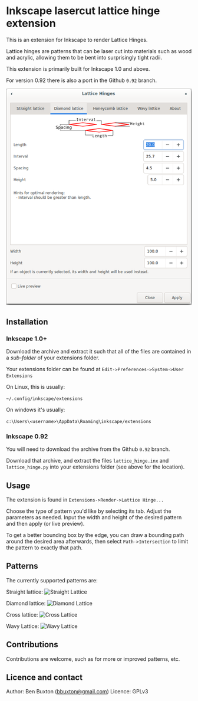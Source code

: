 # Inkscape lasercut lattice hinge extension

This is an extension for Inkscape to render Lattice Hinges.

Lattice hinges are patterns that can be laser cut into materials such
as wood and acrylic, allowing them to be bent into surprisingly tight
radii.

This extension is primarily built for Inkscape 1.0 and above.

For version 0.92 there is also a port in the Github `0.92` branch.

![Screenshot](images/lattice_hinge.png "Screenshot of extension")

## Installation

### Inkscape 1.0+

Download the archive and extract it such that all of the files are
contained in a *sub-folder* of your extensions folder.

Your extensions folder can be found at `Edit->Preferences->System->User Extensions`

On Linux, this is usually:

`~/.config/inkscape/extensions`

On windows it's usually:

`c:\Users\<username>\AppData\Roaming\inkscape/extensions`

### Inkscape 0.92

You will need to download the archive from the Github `0.92` branch.

Download that archive, and extract the files `lattice_hinge.inx` and
`lattice_hinge.py` into your extensions folder (see above for the location).

## Usage

The extension is found in `Extensions->Render->Lattice Hinge...`

Choose the type of pattern you'd like by selecting its tab. Adjust the
parameters as needed. Input the width and height of the desired pattern
and then apply (or live preview).

To get a better bounding box by the edge, you can draw a bounding path
around the desired area afterwards, then select `Path->Intersection`
to limit the pattern to exactly that path.

## Patterns

The currently supported patterns are:

Straight lattice:
![Straight Lattice](images/straight_lattice.png "Straight Lattice")

Diamond lattice:
![Diamond Lattice](images/diamond_lattice.png "Diamond Lattice")

Cross lattice:
![Cross Lattice](images/cross_lattice.png "Cross Lattice")

Wavy Lattice:
![Wavy Lattice](images/wavy_lattice.png "Wavy Lattice")

## Contributions

Contributions are welcome, such as for more or improved patterns, etc.

## Licence and contact

Author: Ben Buxton (bbuxton@gmail.com)
Licence: GPLv3
